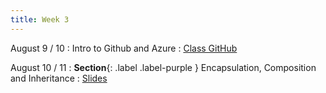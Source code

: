 ```yaml
---
title: Week 3
---
```


August 9 / 10
: Intro to Github and Azure
  : [Class GitHub](https://github.com/jdposada/oop_202230)

August 10 / 11
: **Section**{: .label .label-purple } Encapsulation, Composition and Inheritance
  : [Slides](https://uninorte-my.sharepoint.com/:p:/g/personal/jposada_uninorte_edu_co/EfPG5OVJt21MhrLCxMxFGb0BSnkunIDGUCEc7wOlUqpC-g?e=8RJTIR)

